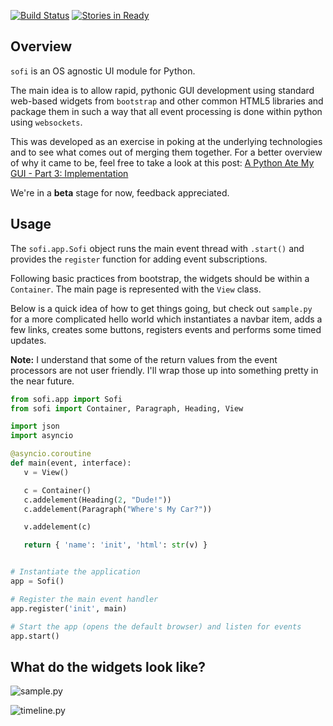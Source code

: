 [![Build Status](https://travis-ci.org/tryexceptpass/sofi.svg?branch=master)](https://travis-ci.org/tryexceptpass/sofi) [![Stories in Ready](https://badge.waffle.io/tryexceptpass/sofi.png?label=ready&title=Tasks%20Ready)](https://waffle.io/tryexceptpass/sofi) 
## Overview
`sofi` is an OS agnostic UI module for Python.

The main idea is to allow rapid, pythonic GUI development using standard web-based widgets from `bootstrap` and
other common HTML5 libraries and package them in such a way that all event processing is done within python using
`websockets`.

This was developed as an exercise in poking at the underlying technologies and to see what comes out of merging them together. For a better overview of why it came to be, feel free to take a look at this post: [A Python Ate My GUI - Part 3: Implementation](https://medium.com/@tryexceptpass/a-python-ate-my-gui-part-3-implementation-39fc105b6d81#.xzalmtnzs)

We're in a **beta** stage for now, feedback appreciated.

## Usage
The `sofi.app.Sofi` object runs the main event thread with `.start()` and provides the `register` function for adding event subscriptions.

Following basic practices from bootstrap, the widgets should be within a `Container`. The main page is represented with the `View` class.

Below is a quick idea of how to get things going, but check out `sample.py` for a more complicated hello world which instantiates a navbar item, adds a few links, creates some buttons, registers events and performs some timed updates.

**Note:** I understand that some of the return values from the event processors are not user friendly. I'll wrap those up into something pretty in the near future.

```python
from sofi.app import Sofi
from sofi import Container, Paragraph, Heading, View

import json
import asyncio

@asyncio.coroutine
def main(event, interface):
   v = View()

   c = Container()
   c.addelement(Heading(2, "Dude!"))
   c.addelement(Paragraph("Where's My Car?"))

   v.addelement(c)

   return { 'name': 'init', 'html': str(v) }


# Instantiate the application
app = Sofi()

# Register the main event handler
app.register('init', main)

# Start the app (opens the default browser) and listen for events
app.start()
```

## What do the widgets look like?

![sample.py](https://cdn-images-1.medium.com/max/800/1*euug6f885sjtRPOMt_Vc6g.png)

![timeline.py](https://cdn-images-1.medium.com/max/800/1*AmbFclbXWFdIRYbpa0cyBw.png)
